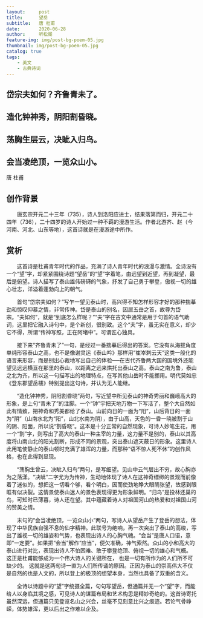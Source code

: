 ```yaml
---
layout:     post
title:      望岳
subtitle:   唐 杜甫
date:       2020-06-28
author:     听松阁
feature-img: img/post-bg-poem-05.jpg
thumbnail: img/post-bg-poem-05.jpg
catalog: true
tags:
    - 美文
    - 古典诗词
---
```


## 岱宗夫如何？齐鲁青未了。

## 造化钟神秀，阴阳割昏晓。

## 荡胸生层云，决眦入归鸟。

## 会当凌绝顶，一览众山小。


唐 杜甫


## 创作背景

　　唐玄宗开元二十三年（735），诗人到洛阳应进士，结果落第而归，开元二十四年（736），二十四岁的诗人开始过一种不羁的漫游生活。作者北游齐、赵（今河南、河北、山东等地），这首诗就是在漫游途中所作。





## 赏析



　　这首诗是杜甫青年时代的作品，充满了诗人青年时代的浪漫与激情。全诗没有一个“望”字，却紧紧围绕诗题“望岳”的“望”字着笔，由远望到近望，再到凝望，最后是俯望。诗人描写了泰山雄伟磅礴的气象，抒发了自己勇于攀登，傲视一切的雄心壮志，洋溢着蓬勃向上的朝气。



　　首句“岱宗夫如何？”写乍一望见泰山时，高兴得不知怎样形容才好的那种揣摹劲和惊叹仰慕之情，非常传神。岱是泰山的别名，因居五岳之首，故尊为岱宗。“夫如何”，就是“到底怎么样呢？”“夫”字在古文中通常是用于句首的语气助词，这里把它融入诗句中，是个新创，很别致。这个“夫”字，虽无实在意义，却少它不得，所谓“传神写照，正在阿堵中”。可谓匠心独具。



　　接下来“齐鲁青未了”一句，是经过一番揣摹后得出的答案。它没有从海拔角度单纯形容泰山之高，也不是像谢灵运《泰山吟》那样用“崔崒刺云天”这类一般化的语言来形容，而是别出心裁地写出自己的体验──在古代齐鲁两大国的国境外还能望见远远横亘在那里的泰山，以距离之远来烘托出泰山之高。泰山之南为鲁，泰山之北为齐，所以这一句描写出的地理特点，在写其他山岳时不能挪用。明代莫如忠《登东郡望岳楼》特别提出这句诗，并认为无人能继。



　　“造化钟神秀，阴阳割昏晓”两句，写近望中所见泰山的神奇秀丽和巍峨高大的形象，是上句“青未了”的注脚。一个“钟”宇把天地万物一下写活了，整个大自然如此有情致，把神奇和秀美都给了泰山。山前向日的一面为“阳”，山后背日的一面为“阴”（山南水北为“阳”，山北水南为阴），由于山高，天色的一昏一晓被割于山的阴、阳面，所以说“割昏晓”。这本是十分正常的自然现象，可诗人妙笔生花，用一个“割”字，则写出了高大的泰山一种主宰的力量，这力量不是别的，泰山以其高度将山南山北的阳光割断，形成不同的景观，突出泰山遮天蔽日的形象。这里诗人此用笔使静止的泰山顿时充满了雄浑的力量，而那种“语不惊人死不休”的创作风格，也在此得到显现。



　　“荡胸生曾云，决眦入归鸟”两句，是写细望。见山中云气层出不穷，故心胸亦为之荡漾。“决眦”二字尤为为传神，生动地体现了诗人在这神奇缥缈的景观而前像着了迷似的，想把这一切看个够，看个明白，因而使劲地睁大眼睛张望，故感到眼眶有似决裂。这情景使泰山迷人的景色表现得更为形象鲜明。“归鸟”是投林还巢的鸟，可知时已薄暮，诗人还在望。其中蕴藏着诗人对祖国河山的热爱和对祖国山河的赞美之情。



　　末句的“会当凌绝顶，一览众山小”两句，写诗人从望岳产生了登岳的想法，体现了中华民族自强不息的仙字精神。此联号为绝响，再一次突出了泰山的高峻，写出了雄视一切的雄姿和气势，也表现出诗人的心胸气魄。“会当”是唐人口语，意即“一定要”。如果把“会当”解作“应当”，便欠准确，神气索然。众山的小和高大的泰山进行对比，表现出诗人不怕困难、敢于攀登绝顶、俯视一切的雄心和气概。 这正是杜甫能够成为一个伟大诗人的关键所在， 也是一切有所作为的人们所不可缺少的。 这就是这两句诗一直为人们所传诵的原因。正因为泰山的崇高伟大不仅是自然的也是人文的，所以登上的极顶的想望本身，当然也具备了双重的含义。



　　全诗以诗题中的“望”字统摄全篇，句句写望岳，但通篇并无一个“望”字，而能给人以身临其境之感，可见诗人的谋篇布局和艺术构思是精妙奇绝的。这首诗寄托虽然深远，但通篇只见登览名山之兴会，丝毫不见刻意比兴之痕迹。若论气骨峥嵘，体势雄浑，更以后出之作难以企及。
